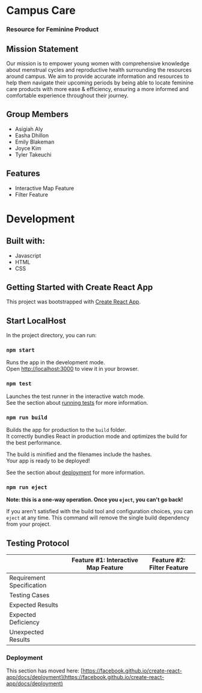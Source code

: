 # Campus Care 

### Resource for Feminine Product 
## Mission Statement 
Our mission is to empower young women with comprehensive knowledge about menstrual cycles and reproductive health surrounding the resources around campus. We aim to provide accurate information and resources to help them navigate their upcoming periods by being able to locate feminine care products with more ease & efficiency, ensuring a more informed and comfortable experience throughout their journey.

## Group Members
* Asigiah Aly
* Easha Dhillon
* Emily Blakeman
* Joyce Kim
* Tyler Takeuchi

## Features
* Interactive Map Feature 
* Filter Feature

# Development
## Built with:
* Javascript
* HTML
* CSS

## Getting Started with Create React App

This project was bootstrapped with [Create React App](https://github.com/facebook/create-react-app).

## Start LocalHost

In the project directory, you can run:

### `npm start`

Runs the app in the development mode.\
Open [http://localhost:3000](http://localhost:3000) to view it in your browser.

### `npm test`

Launches the test runner in the interactive watch mode.\
See the section about [running tests](https://facebook.github.io/create-react-app/docs/running-tests) for more information.

### `npm run build`

Builds the app for production to the `build` folder.\
It correctly bundles React in production mode and optimizes the build for the best performance.

The build is minified and the filenames include the hashes.\
Your app is ready to be deployed!

See the section about [deployment](https://facebook.github.io/create-react-app/docs/deployment) for more information.

### `npm run eject`

**Note: this is a one-way operation. Once you `eject`, you can't go back!**

If you aren't satisfied with the build tool and configuration choices, you can `eject` at any time. This command will remove the single build dependency from your project.


## Testing Protocol
|                           | **Feature #1: Interactive Map Feature** | **Feature #2: Filter Feature** 	|
|---------------------------|-----------------------------------------|--------------------------------	|
| Requirement Specification |                                         |                                	|
| Testing Cases             |                                         |                                	|
| Expected Results          |                                         |                                	|
| Expected Deficiency       |                                         |                                	|
| Unexpected Results        |                                         |                                	|




### Deployment

This section has moved here: [https://facebook.github.io/create-react-app/docs/deployment](https://facebook.github.io/create-react-app/docs/deployment)

